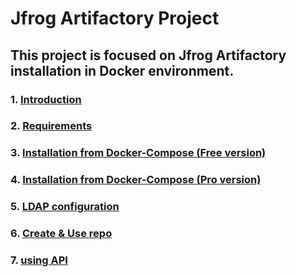 # Jfrog Artifactory Project
## This project is focused on Jfrog Artifactory installation in Docker environment.

### 1. [Introduction](documentation/01-Preambule.md)

### 2. [Requirements](documentation/02-Prerequis.md)

### 3. [Installation from Docker-Compose (Free version)](documentation/03-Installation-version-free.md)

### 4. [Installation from Docker-Compose (Pro version)](documentation/04-Installation-version-pro.md)

### 5. [LDAP configuration](documentation/05-LDAP-settings.md)

### 6. [Create & Use repo](documentation/06-Create-and-use-repo.md)

### 7. [using API](documentation/07-Using-API.md)